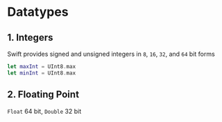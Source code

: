 # Datatypes

## 1. Integers

Swift provides signed and unsigned integers in `8`, `16`, `32`, and `64` bit forms

```swift
let maxInt = UInt8.max
let minInt = UInt8.max
```

## 2. Floating Point

`Float` 64 bit, `Double` 32 bit
